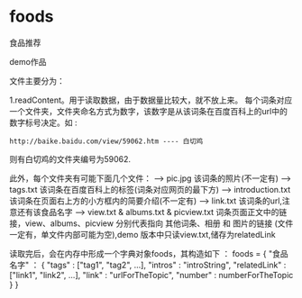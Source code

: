 foods
=====

食品推荐

demo作品

文件主要分为：

1.readContent。用于读取数据，由于数据量比较大，就不放上来。
  每个词条对应一个文件夹，文件夹命名方式为数字，该数字是从该词条在百度百科上的url中的数字标号决定。如 :
  
    http://baike.baidu.com/view/59062.htm ---- 白切鸡
  
  则有白切鸡的文件夹编号为59062.
  
  此外，每个文件夹有可能下面几个文件：
    --> pic.jpg 该词条的照片(不一定有)
    --> tags.txt 该词条在百度百科上的标签(词条对应网页的最下方)
    --> introduction.txt 该词条在页面右上方的小方框内的简要介绍(不一定有)
    --> link.txt 该词条的url,注意还有该食品名字
    --> view.txt & albums.txt & picview.txt 词条页面正文中的链接，view、albums、picview 分别代表指向 其他词条、相册 和 图片的链接 (文件一定有，单文件内部可能为空),demo 版本中只读view.txt,储存为relatedLink
    
  读取完后，会在内存中形成一个字典对象foods，其构造如下 ： 
    foods = {
              "食品名字" ： {
                  "tags" : ["tag1", "tag2", ...],
                  "intros" : "introString", 
                  "relatedLink" : ["link1", "link2", ...],
                  "link" : "urlForTheTopic", 
                  "number" : numberForTheTopic
              }
    }    
